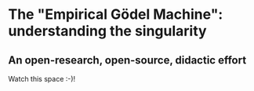 # The "Empirical Gödel Machine": understanding the singularity
## An open-research, open-source, didactic effort

Watch this space :-)!
